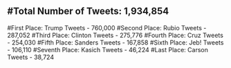 #Total Number of Tweets: 1,934,854 
---
#First Place: Trump Tweets - 760,000
#Second Place: Rubio Tweets - 287,052
#Third Place: Clinton Tweets - 275,776
#Fourth Place: Cruz Tweets - 254,030
#Fifth Place: Sanders Tweets - 167,858
#Sixth Place: Jeb! Tweets - 106,110
#Seventh Place: Kasich Tweets - 46,224
#Last Place: Carson Tweets - 38,724
